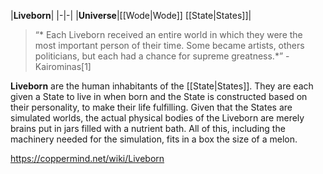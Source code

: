 |**Liveborn**|
|-|-|
|**Universe**|[[Wode\|Wode]] [[State\|States]]|

>“* Each Liveborn received an entire world in which they were the most important person of their time. Some became artists, others politicians, but each had a chance for supreme greatness.*”
\- Kairominas[1]


**Liveborn** are the human inhabitants of the [[State\|States]]. They are each given a State to live in when born and the State is constructed based on their personality, to make their life fulfilling. Given that the States are simulated worlds, the actual physical bodies of the Liveborn are merely brains put in jars filled with a nutrient bath. All of this, including the machinery needed for the simulation, fits in a box the size of a melon.



https://coppermind.net/wiki/Liveborn